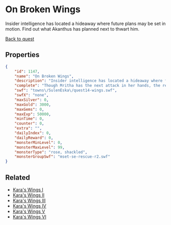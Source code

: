 # On Broken Wings

Insider intelligence has located a hideaway where future plans may be set in motion.  Find out what Akanthus has planned next to thwart him.

[Back to quest](../quests.md)

## Properties

```json
{
    "id": 1147,
    "name": "On Broken Wings",
    "description": "Insider intelligence has located a hideaway where future plans may be set in motion.  Find out what Akanthus has planned next to thwart him.",
    "complete": "Though Mritha has the next attack in her hands, the resistance has lost a major asset.",
    "swf": "towns\/SulenEska\/quest14-wings.swf",
    "swfX": "none",
    "maxSilver": 0,
    "maxGold": 3000,
    "maxGems": 0,
    "maxExp": 50000,
    "minTime": 0,
    "counter": 0,
    "extra": "",
    "dailyIndex": 0,
    "dailyReward": 0,
    "monsterMinLevel": 0,
    "monsterMaxLevel": 99,
    "monsterType": "rose, shackled",
    "monsterGroupSwf": "mset-se-rescue-r2.swf"
}
```

## Related

- [Kara's Wings I](../items/11762-kara-s-wings-i.md)
- [Kara's Wings II](../items/11763-kara-s-wings-ii.md)
- [Kara's Wings III](../items/11764-kara-s-wings-iii.md)
- [Kara's Wings IV](../items/11765-kara-s-wings-iv.md)
- [Kara's Wings V](../items/11766-kara-s-wings-v.md)
- [Kara's Wings VI](../items/11767-kara-s-wings-vi.md)

